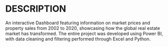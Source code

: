 # DESCRIPTION
An interactive Dashboard featuring information on market prices and property sales from 2002 to 2020, showcasing how the global real estate market has transformed. The entire project was developed using Power BI, with data cleaning and filtering performed through Excel and Python.
